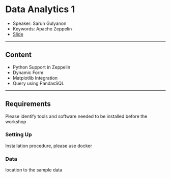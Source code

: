 # Data Analytics 1
* Speaker: Sarun Gulyanon
* Keywords: Apache Zeppelin 
* [Slide](https://docs.google.com/presentation/d/1ziID-mRar5FnrQNOq-RIHqreYvNBOMs1XdqH6qr3SnE/edit?usp=sharing)

----
## Content
* Python Support in Zeppelin
* Dynamic Form
* Matplotlib Integration
* Query using PandasSQL
----
## Requirements
  Please identify tools and software needed to be installed before the workshop
### Setting Up
  Installation procedure, please use docker
### Data
  location to the sample data
